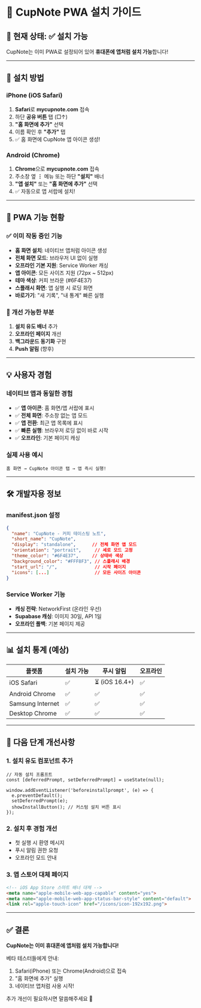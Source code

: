 # 📱 CupNote PWA 설치 가이드

## 🎯 현재 상태: ✅ **설치 가능**

CupNote는 이미 PWA로 설정되어 있어 **휴대폰에 앱처럼 설치 가능**합니다!

---

## 📲 설치 방법

### iPhone (iOS Safari)
1. **Safari**로 **mycupnote.com** 접속
2. 하단 **공유 버튼** 탭 (□↑)
3. **"홈 화면에 추가"** 선택
4. 이름 확인 후 **"추가"** 탭
5. ✅ 홈 화면에 CupNote 앱 아이콘 생성!

### Android (Chrome)
1. **Chrome**으로 **mycupnote.com** 접속
2. 주소창 옆 **⋮** 메뉴 또는 하단 **"설치"** 배너
3. **"앱 설치"** 또는 **"홈 화면에 추가"** 선택
4. ✅ 자동으로 앱 서랍에 설치!

---

## 🚀 PWA 기능 현황

### ✅ **이미 작동 중인 기능**
- **홈 화면 설치**: 네이티브 앱처럼 아이콘 생성
- **전체 화면 모드**: 브라우저 UI 없이 실행
- **오프라인 기본 지원**: Service Worker 캐싱
- **앱 아이콘**: 모든 사이즈 지원 (72px ~ 512px)
- **테마 색상**: 커피 브라운 (#6F4E37)
- **스플래시 화면**: 앱 실행 시 로딩 화면
- **바로가기**: "새 기록", "내 통계" 빠른 실행

### 🔧 **개선 가능한 부분**
1. **설치 유도 배너** 추가
2. **오프라인 페이지** 개선
3. **백그라운드 동기화** 구현
4. **Push 알림** (향후)

---

## 💡 사용자 경험

### 네이티브 앱과 동일한 경험
- ✅ **앱 아이콘**: 홈 화면/앱 서랍에 표시
- ✅ **전체 화면**: 주소창 없는 앱 모드
- ✅ **앱 전환**: 최근 앱 목록에 표시
- ✅ **빠른 실행**: 브라우저 로딩 없이 바로 시작
- ✅ **오프라인**: 기본 페이지 캐싱

### 실제 사용 예시
```
홈 화면 → CupNote 아이콘 탭 → 앱 즉시 실행!
```

---

## 🛠️ 개발자용 정보

### manifest.json 설정
```json
{
  "name": "CupNote - 커피 테이스팅 노트",
  "short_name": "CupNote",
  "display": "standalone",      // 전체 화면 앱 모드
  "orientation": "portrait",     // 세로 모드 고정
  "theme_color": "#6F4E37",     // 상태바 색상
  "background_color": "#FFF8F3", // 스플래시 배경
  "start_url": "/",              // 시작 페이지
  "icons": [...]                 // 모든 사이즈 아이콘
}
```

### Service Worker 기능
- **캐싱 전략**: NetworkFirst (온라인 우선)
- **Supabase 캐싱**: 이미지 30일, API 1일
- **오프라인 폴백**: 기본 페이지 제공

---

## 📊 설치 통계 (예상)

| 플랫폼 | 설치 가능 | 푸시 알림 | 오프라인 |
|--------|-----------|-----------|----------|
| iOS Safari | ✅ | ⏳ (iOS 16.4+) | ✅ |
| Android Chrome | ✅ | ✅ | ✅ |
| Samsung Internet | ✅ | ✅ | ✅ |
| Desktop Chrome | ✅ | ✅ | ✅ |

---

## 🎯 다음 단계 개선사항

### 1. 설치 유도 컴포넌트 추가
```tsx
// 자동 설치 프롬프트
const [deferredPrompt, setDeferredPrompt] = useState(null);

window.addEventListener('beforeinstallprompt', (e) => {
  e.preventDefault();
  setDeferredPrompt(e);
  showInstallButton(); // 커스텀 설치 버튼 표시
});
```

### 2. 설치 후 경험 개선
- 첫 실행 시 환영 메시지
- 푸시 알림 권한 요청
- 오프라인 모드 안내

### 3. 앱 스토어 대체 페이지
```html
<!-- iOS App Store 스마트 배너 대체 -->
<meta name="apple-mobile-web-app-capable" content="yes">
<meta name="apple-mobile-web-app-status-bar-style" content="default">
<link rel="apple-touch-icon" href="/icons/icon-192x192.png">
```

---

## ✅ 결론

**CupNote는 이미 휴대폰에 앱처럼 설치 가능합니다!**

베타 테스터들에게 안내:
1. Safari(iPhone) 또는 Chrome(Android)으로 접속
2. "홈 화면에 추가" 실행
3. 네이티브 앱처럼 사용 시작!

추가 개선이 필요하시면 말씀해주세요 🚀